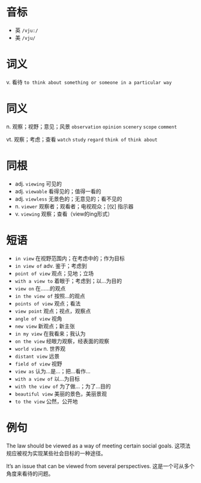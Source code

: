 # 音标

- 英 `/vju:/`
- 美 `/vju/`

# 词义

v. 看待
`to think about something or someone in a particular way`

# 同义

n. 观察；视野；意见；风景
`observation` `opinion` `scenery` `scope` `comment`

vt. 观察；考虑；查看
`watch` `study` `regard` `think of` `think about`

# 同根

- adj. `viewing` 可见的
- adj. `viewable` 看得见的；值得一看的
- adj. `viewless` 无景色的；无意见的；看不见的
- n. `viewer` 观察者；观看者；电视观众；[仪] 指示器
- v. `viewing` 观察；查看（view的ing形式）

# 短语

- `in view` 在视野范围内；在考虑中的；作为目标
- `in view of` adv. 鉴于；考虑到
- `point of view` 观点；见地；立场
- `with a view to` 着眼于；考虑到；以…为目的
- `view on` 在……的观点
- `in the view of` 按照…的观点
- `points of view` 观点；看法
- `view point` 观点；视点，观察点
- `angle of view` 视角
- `new view` 新观点；新主张
- `in my view` 在我看来；我认为
- `on the view` 经眼力观察，经表面的观察
- `world view` n. 世界观
- `distant view` 远景
- `field of view` 视野
- `view as` 认为…是…；把…看作…
- `with a view of` 以…为目标
- `with the view of` 为了做…；为了…目的
- `beautiful view` 美丽的景色，美丽景观
- `to the view` 公然，公开地

# 例句

The law should be viewed as a way of meeting certain social goals.
这项法规应被视为实现某些社会目标的一种途径。

It’s an issue that can be viewed from several perspectives.
这是一个可从多个角度来看待的问题。


